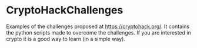 # CryptoHackChallenges
Examples of the challenges proposed at https://cryptohack.org/. It contains the python scripts made to overcome the challenges.  If you are interested in crypto it is a good way to learn (in a simple way).
